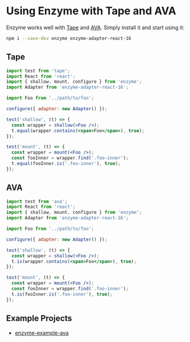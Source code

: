 # Using Enzyme with Tape and AVA

Enzyme works well with [Tape](https://github.com/substack/tape) and [AVA](https://github.com/avajs/ava).
Simply install it and start using it:

```bash
npm i --save-dev enzyme enzyme-adapter-react-16
```

## Tape

```jsx
import test from 'tape';
import React from 'react';
import { shallow, mount, configure } from 'enzyme';
import Adapter from 'enzyme-adapter-react-16';

import Foo from '../path/to/foo';

configure({ adapter: new Adapter() });

test('shallow', (t) => {
  const wrapper = shallow(<Foo />);
  t.equal(wrapper.contains(<span>Foo</span>), true);
});

test('mount', (t) => {
  const wrapper = mount(<Foo />);
  const fooInner = wrapper.find('.foo-inner');
  t.equal(fooInner.is('.foo-inner'), true);
});
```

## AVA


```jsx
import test from 'ava';
import React from 'react';
import { shallow, mount, configure } from 'enzyme';
import Adapter from 'enzyme-adapter-react-16';

import Foo from '../path/to/foo';

configure({ adapter: new Adapter() });

test('shallow', (t) => {
  const wrapper = shallow(<Foo />);
  t.is(wrapper.contains(<span>Foo</span>), true);
});

test('mount', (t) => {
  const wrapper = mount(<Foo />);
  const fooInner = wrapper.find('.foo-inner');
  t.is(fooInner.is('.foo-inner'), true);
});
```

## Example Projects

- [enzyme-example-ava](https://github.com/mikenikles/enzyme-example-ava)
